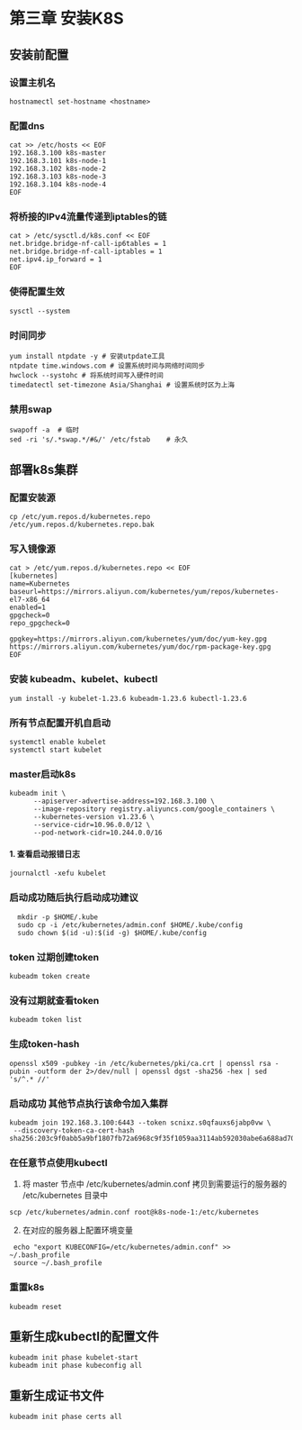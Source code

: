 # 第三章 安装K8S

## 安装前配置

### 设置主机名

```shell
hostnamectl set-hostname <hostname>
```

### 配置dns

```shell
cat >> /etc/hosts << EOF
192.168.3.100 k8s-master
192.168.3.101 k8s-node-1
192.168.3.102 k8s-node-2
192.168.3.103 k8s-node-3
192.168.3.104 k8s-node-4
EOF
```

### 将桥接的IPv4流量传递到iptables的链

```shell
cat > /etc/sysctl.d/k8s.conf << EOF
net.bridge.bridge-nf-call-ip6tables = 1
net.bridge.bridge-nf-call-iptables = 1
net.ipv4.ip_forward = 1
EOF
```

### 使得配置生效

```shell
sysctl --system 
```

### 时间同步

```shell
yum install ntpdate -y # 安装utpdate工具
ntpdate time.windows.com # 设置系统时间与网络时间同步
hwclock --systohc # 将系统时间写入硬件时间
timedatectl set-timezone Asia/Shanghai # 设置系统时区为上海
```

### 禁用swap

```shell
swapoff -a  # 临时
sed -ri 's/.*swap.*/#&/' /etc/fstab    # 永久
```

## 部署k8s集群

### 配置安装源

```shell
cp /etc/yum.repos.d/kubernetes.repo /etc/yum.repos.d/kubernetes.repo.bak
```

### 写入镜像源

```shell
cat > /etc/yum.repos.d/kubernetes.repo << EOF
[kubernetes]
name=Kubernetes
baseurl=https://mirrors.aliyun.com/kubernetes/yum/repos/kubernetes-el7-x86_64
enabled=1
gpgcheck=0
repo_gpgcheck=0

gpgkey=https://mirrors.aliyun.com/kubernetes/yum/doc/yum-key.gpg https://mirrors.aliyun.com/kubernetes/yum/doc/rpm-package-key.gpg
EOF
```

### 安装 kubeadm、kubelet、kubectl

```shell
yum install -y kubelet-1.23.6 kubeadm-1.23.6 kubectl-1.23.6
```

### 所有节点配置开机自启动

```shell
systemctl enable kubelet
systemctl start kubelet
```

### master启动k8s

```shell
kubeadm init \
      --apiserver-advertise-address=192.168.3.100 \
      --image-repository registry.aliyuncs.com/google_containers \
      --kubernetes-version v1.23.6 \
      --service-cidr=10.96.0.0/12 \
      --pod-network-cidr=10.244.0.0/16
```

#### 1. 查看启动报错日志

```shell
journalctl -xefu kubelet
```

### 启动成功随后执行启动成功建议

```shell
  mkdir -p $HOME/.kube
  sudo cp -i /etc/kubernetes/admin.conf $HOME/.kube/config
  sudo chown $(id -u):$(id -g) $HOME/.kube/config
```

### token 过期创建token

```shell
kubeadm token create
```

### 没有过期就查看token

```shell
kubeadm token list
```

### 生成token-hash

```shell
openssl x509 -pubkey -in /etc/kubernetes/pki/ca.crt | openssl rsa -pubin -outform der 2>/dev/null | openssl dgst -sha256 -hex | sed 's/^.* //'
```

### 启动成功 其他节点执行该命令加入集群

```shell
kubeadm join 192.168.3.100:6443 --token scnixz.s0qfauxs6jabp0vw \
 --discovery-token-ca-cert-hash sha256:203c9f0abb5a9bf1807fb72a6968c9f35f1059aa3114ab592030abe6a688ad70
```

### 在任意节点使用kubectl

1. 将 master 节点中 /etc/kubernetes/admin.conf 拷贝到需要运行的服务器的 /etc/kubernetes 目录中

```shell
scp /etc/kubernetes/admin.conf root@k8s-node-1:/etc/kubernetes
```

2. 在对应的服务器上配置环境变量

```shell
 echo "export KUBECONFIG=/etc/kubernetes/admin.conf" >> ~/.bash_profile
 source ~/.bash_profile
```

### 重置k8s

```shell
kubeadm reset
```

## 重新生成kubectl的配置文件

```shell
kubeadm init phase kubelet-start
kubeadm init phase kubeconfig all
```

## 重新生成证书文件

```shell
kubeadm init phase certs all
```
